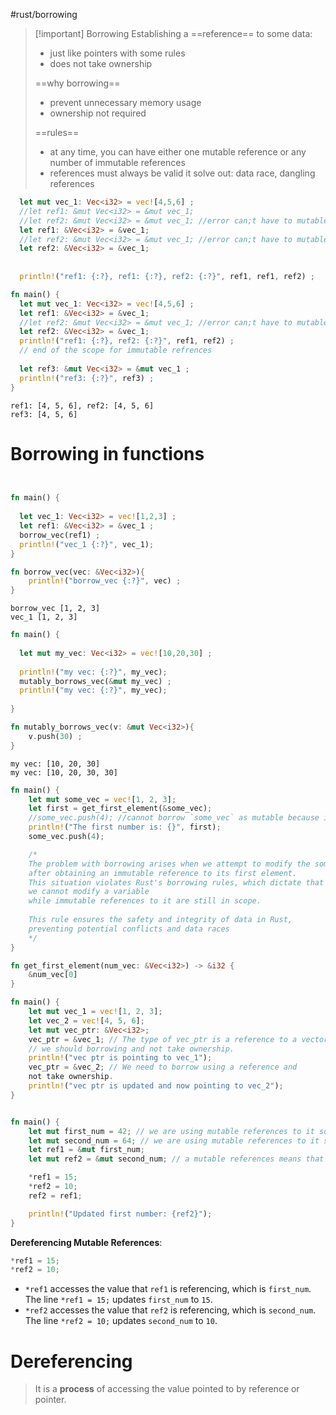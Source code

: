 #rust/borrowing 

>[!important] Borrowing
>Establishing a ==reference== to some data:
>- just like pointers with some rules
>- does not take ownership
> 
> ==why borrowing==
> - prevent unnecessary memory usage
> - ownership not required
>  
> ==rules==
> - at any time, you can have either one mutable reference or any number of immutable references
> - references must always be valid
> it solve out: data race, dangling references

```rust
  let mut vec_1: Vec<i32> = vec![4,5,6] ;
  //let ref1: &mut Vec<i32> = &mut vec_1;
  //let ref2: &mut Vec<i32> = &mut vec_1; //error can;t have to mutable references
  let ref1: &Vec<i32> = &vec_1;
  //let ref2: &mut Vec<i32> = &mut vec_1; //error can;t have to mutable references
  let ref2: &Vec<i32> = &vec_1;
  
  
  println!("ref1: {:?}, ref1: {:?}, ref2: {:?}", ref1, ref1, ref2) ;
```

```rust
fn main() {
  let mut vec_1: Vec<i32> = vec![4,5,6] ;
  let ref1: &Vec<i32> = &vec_1;
  //let ref2: &mut Vec<i32> = &mut vec_1; //error can;t have to mutable references
  let ref2: &Vec<i32> = &vec_1;
  println!("ref1: {:?}, ref2: {:?}", ref1, ref2) ;
  // end of the scope for immutable refrences
  
  let ref3: &mut Vec<i32> = &mut vec_1 ;
  println!("ref3: {:?}", ref3) ;
}

```


```
ref1: [4, 5, 6], ref2: [4, 5, 6]
ref3: [4, 5, 6]
```



# Borrowing in functions
```rust


fn main() {
  
  let vec_1: Vec<i32> = vec![1,2,3] ;
  let ref1: &Vec<i32> = &vec_1 ; 
  borrow_vec(ref1) ;
  println!("vec_1 {:?}", vec_1);
}

fn borrow_vec(vec: &Vec<i32>){
    println!("borrow_vec {:?}", vec) ;
}

```

```
borrow_vec [1, 2, 3]
vec_1 [1, 2, 3]
```


```rust
fn main() {
  
  let mut my_vec: Vec<i32> = vec![10,20,30] ;
  
  println!("my vec: {:?}", my_vec);
  mutably_borrows_vec(&mut my_vec) ;  
  println!("my vec: {:?}", my_vec);
    
}

fn mutably_borrows_vec(v: &mut Vec<i32>){
    v.push(30) ;
}
```

```
my vec: [10, 20, 30]
my vec: [10, 20, 30, 30]
```


```rust
fn main() {
    let mut some_vec = vec![1, 2, 3];
    let first = get_first_element(&some_vec);
    //some_vec.push(4); //cannot borrow `some_vec` as mutable because it is also borrowed as immutable
    println!("The first number is: {}", first);
    some_vec.push(4);

    /*
    The problem with borrowing arises when we attempt to modify the some_vec vector 
    after obtaining an immutable reference to its first element. 
    This situation violates Rust's borrowing rules, which dictate that
    we cannot modify a variable
    while immutable references to it are still in scope. 
    
    This rule ensures the safety and integrity of data in Rust, 
    preventing potential conflicts and data races
    */
}

fn get_first_element(num_vec: &Vec<i32>) -> &i32 {
    &num_vec[0]
}
```

```rust
fn main() {
    let mut vec_1 = vec![1, 2, 3];
    let vec_2 = vec![4, 5, 6];
    let mut vec_ptr: &Vec<i32>;
    vec_ptr = &vec_1; // The type of vec_ptr is a reference to a vector so
    // we should borrowing and not take ownership. 
    println!("vec ptr is pointing to vec_1");
    vec_ptr = &vec_2; // We need to borrow using a reference and 
    not take ownership. 
    println!("vec ptr is updated and now pointing to vec_2");
}
```


```rust

fn main() {
    let mut first_num = 42; // we are using mutable references to it so the variable must be mutable
    let mut second_num = 64; // we are using mutable references to it so the variable must be mutable
    let ref1 = &mut first_num;
    let mut ref2 = &mut second_num; // a mutable references means that the reference can be updated to point to some other variable

    *ref1 = 15;
    *ref2 = 10;
    ref2 = ref1;

    println!("Updated first number: {ref2}");  
}

```

**Dereferencing Mutable References**:
```rust
*ref1 = 15;
*ref2 = 10;

```

- `*ref1` accesses the value that `ref1` is referencing, which is `first_num`. The line `*ref1 = 15;` updates `first_num` to `15`.
- `*ref2` accesses the value that `ref2` is referencing, which is `second_num`. The line `*ref2 = 10;` updates `second_num` to `10`.




# Dereferencing 

> 
>  It is a **process** of accessing the value pointed to by reference or pointer.
>  




